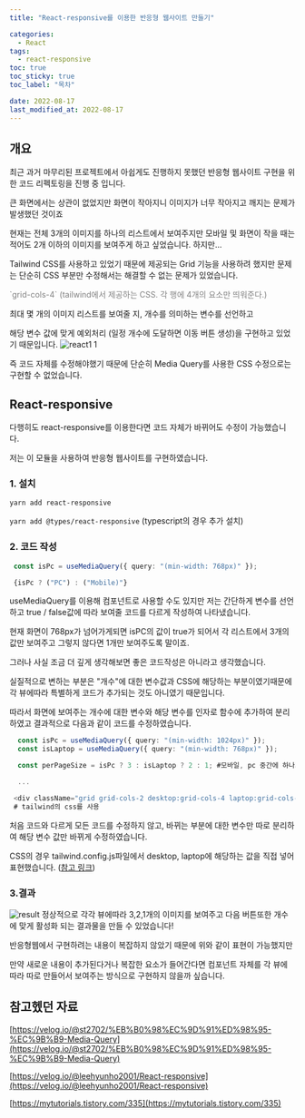 ```yaml
---
title: "React-responsive를 이용한 반응형 웹사이트 만들기"

categories:
  - React
tags:
  - react-responsive
toc: true
toc_sticky: true
toc_label: "목차"

date: 2022-08-17
last_modified_at: 2022-08-17
---
```


## 개요

최근 과거 마무리된 프로젝트에서 아쉽게도 진행하지 못했던 반응형 웹사이트 구현을 위한 코드 리펙토링을 진행 중 입니다.

큰 화면에서는 상관이 없었지만 화면이 작아지니 이미지가 너무 작아지고 깨지는 문제가 발생했던 것이죠

현재는 전체 3개의 이미지를 하나의 리스트에서 보여주지만 모바일 및 화면이 작을 때는 적어도 2개 이하의 이미지를 보여주게 하고 싶었습니다. 하지만...

Tailwind CSS를 사용하고 있었기 때문에 제공되는 Grid 기능을 사용하려 했지만 문제는 단순히 CSS 부분만 수정해서는 해결할 수 없는 문제가 있었습니다.

<span style="color:gray">
`grid-cols-4` (tailwind에서 제공하는 CSS. 각 행에 4개의 요소만 띄워준다.)
</span>

최대 몇 개의 이미지 리스트를 보여줄 지, 개수를 의미하는 변수를 선언하고

해당 변수 값에 맞게 예외처리 (일정 개수에 도달하면 이동 버튼 생성)을 구현하고 있었기 때문입니다.
![react1 1](https://user-images.githubusercontent.com/78795820/184530364-140db86c-d603-4a2e-bc1d-2603e9b286f0.png)

즉 코드 자체를 수정해야했기 때문에 단순히 Media Query를 사용한 CSS 수정으로는 구현할 수 없었습니다.

## React-responsive

다행히도 react-responsive를 이용한다면 코드 자체가 바뀌어도 수정이 가능했습니다.

저는 이 모듈을 사용하여 반응형 웹사이트를 구현하였습니다.

### 1. 설치

`yarn add react-responsive`

`yarn add @types/react-responsive` (typescript의 경우 추가 설치)

### 2. 코드 작성

```typescript
 const isPc = useMediaQuery({ query: "(min-width: 768px)" });

 {isPc ? ("PC") : ("Mobile)"}

```

useMediaQuery를 이용해 컴포넌트로 사용할 수도 있지만 저는 간단하게 변수를 선언하고 true / false값에 따라 보여줄 코드를 다르게 작성하여 나타냈습니다.

현재 화면이 768px가 넘어가게되면 isPC의 값이 true가 되어서 각 리스트에서 3개의 값만 보여주고 그렇지 않다면 1개만 보여주도록 말이죠.

그러나 사실 조금 더 깊게 생각해보면 좋은 코드작성은 아니라고 생각했습니다.

실질적으로 변하는 부분은 "개수"에 대한 변수값과 CSS에 해당하는 부분이였기때문에 각 뷰에따라 특별하게 코드가 추가되는 것도 아니였기 때문입니다.

따라서 화면에 보여주는 개수에 대한 변수와 해당 변수를 인자로 함수에 추가하여 분리하였고 결과적으로 다음과 같이 코드를 수정하였습니다.

```typescript
  const isPc = useMediaQuery({ query: "(min-width: 1024px)" });
  const isLaptop = useMediaQuery({ query: "(min-width: 768px)" });

  const perPageSize = isPc ? 3 : isLaptop ? 2 : 1; #모바일, pc 중간에 하나의 값을 더 추가하였습니다.

  ...

 <div className="grid grid-cols-2 desktop:grid-cols-4 laptop:grid-cols-3 gap-8 items-center">
 # tailwind의 css를 사용

```

처음 코드와 다르게 모든 코드를 수정하지 않고, 바뀌는 부분에 대한 변수만 따로 분리하여 해당 변수 값만 바뀌게 수정하였습니다.

CSS의 경우 tailwind.config.js파일에서 desktop, laptop에 해당하는 값을 직접 넣어 표현했습니다.
([참고 링크](https://tailwindcss.com/docs/screens#using-custom-screen-names))

### 3.결과

![result](https://user-images.githubusercontent.com/78795820/184955315-3af5295a-9504-4253-9871-192892636bf4.gif)
정상적으로 각각 뷰에따라 3,2,1개의 이미지를 보여주고 다음 버튼또한 개수에 맞게 활성화 되는 결과물을 만들 수 있었습니다!

반응형웹에서 구현하려는 내용이 복잡하지 않았기 때문에 위와 같이 표현이 가능했지만

만약 새로운 내용이 추가된다거나 복잡한 요소가 들어간다면 컴포넌트 자체를 각 뷰에 따라 따로 만들어서 보여주는 방식으로 구현하지 않을까 싶습니다.

## 참고헸던 자료

[https://velog.io/@st2702/%EB%B0%98%EC%9D%91%ED%98%95-%EC%9B%B9-Media-Query](https://velog.io/@st2702/%EB%B0%98%EC%9D%91%ED%98%95-%EC%9B%B9-Media-Query)

[https://velog.io/@leehyunho2001/React-responsive](https://velog.io/@leehyunho2001/React-responsive)

[https://mytutorials.tistory.com/335](https://mytutorials.tistory.com/335)
